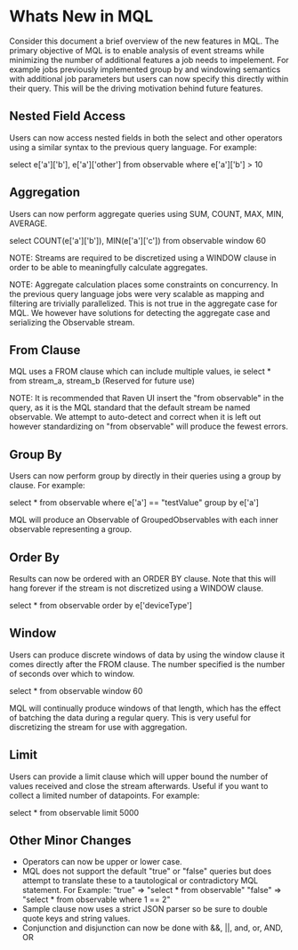 # Whats New in MQL
Consider this document a brief overview of the new features in MQL.
The primary objective of MQL is to enable analysis of event streams while
minimizing the number of additional features a job needs to impelement. For
example jobs previously implemented group by and windowing semantics
with additional job parameters but users can now specify this directly
within their query. This will be the driving motivation behind future features.

## Nested Field Access
Users can now access nested fields in both the select and other operators
using a similar syntax to the previous query language. For example:

select e['a']['b'], e['a']['other'] from observable where e['a']['b'] > 10

## Aggregation
Users can now perform aggregate queries using SUM, COUNT, MAX, MIN, AVERAGE.

select COUNT(e['a']['b']), MIN(e['a']['c']) from observable window 60

NOTE: Streams are required to be discretized using a WINDOW clause in order
to be able to meaningfully calculate aggregates.

NOTE: Aggregate calculation places some constraints on concurrency. In the
previous query language jobs were very scalable as mapping and filtering
are trivially parallelized. This is not true in the aggregate case for MQL.
We however have solutions for detecting the aggregate case and serializing
the Observable stream.

## From Clause
MQL uses a FROM clause which can include multiple values, ie
select * from stream_a, stream_b (Reserved for future use)

NOTE: It is recommended that Raven UI insert the "from observable" in the query,
as it is the MQL standard that the default stream be named observable.
We attempt to auto-detect and correct when it is left out however standardizing on
"from observable" will produce the fewest errors.

## Group By
Users can now perform group by directly in their queries using a group by clause.
For example:

select * from observable where e['a'] == "testValue" group by e['a']

MQL will produce an Observable of GroupedObservables with each inner observable
representing a group.

## Order By
Results can now be ordered with an ORDER BY clause. Note that this will hang
forever if the stream is not discretized using a WINDOW clause.

select * from observable order by e['deviceType']

## Window
Users can produce discrete windows of data by using the window clause it comes directly
after the FROM clause. The number specified is the number of seconds over which to window.

select * from observable window 60

MQL will continually produce windows of that length, which has the effect of batching the
data during a regular query. This is very useful for discretizing the stream for use
with aggregation.

## Limit
Users can provide a limit clause which will upper bound the number of values received
and close the stream afterwards. Useful if you want to collect a limited number of
datapoints. For example:

select * from observable limit 5000

## Other Minor Changes
- Operators can now be upper or lower case.
- MQL does not support the default "true" or "false" queries but does attempt to
  translate these to a tautological or contradictory MQL statement. For Example:
  "true" => "select * from observable"
  "false" => "select * from observable where 1 == 2"
- Sample clause now uses a strict JSON parser so be sure to double quote keys and string values.
- Conjunction and disjunction can now be done with &&, ||, and, or, AND, OR
